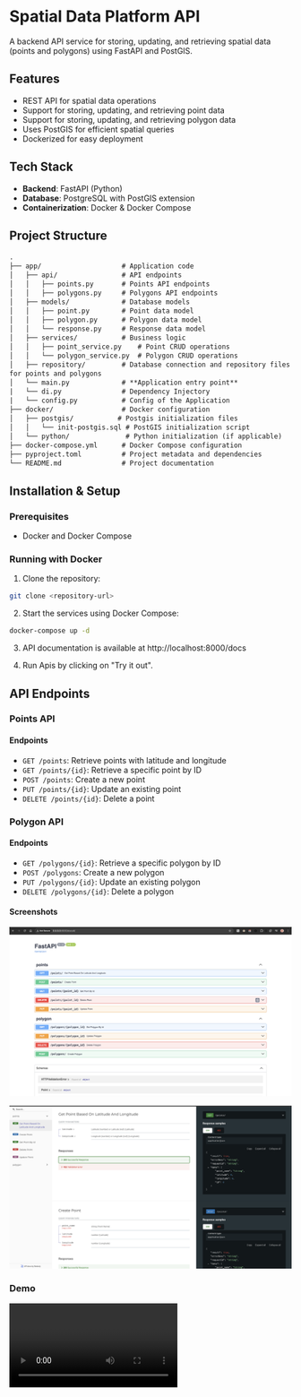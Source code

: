 # Spatial Data Platform API

A backend API service for storing, updating, and retrieving spatial data (points and polygons) using FastAPI and PostGIS.

## Features

- REST API for spatial data operations
- Support for storing, updating, and retrieving point data
- Support for storing, updating, and retrieving polygon data
- Uses PostGIS for efficient spatial queries
- Dockerized for easy deployment

## Tech Stack

- **Backend**: FastAPI (Python)
- **Database**: PostgreSQL with PostGIS extension
- **Containerization**: Docker & Docker Compose

## Project Structure

```
.
├── app/                    # Application code
│   ├── api/                # API endpoints
│   │   ├── points.py       # Points API endpoints
│   │   ├── polygons.py     # Polygons API endpoints
│   ├── models/             # Database models
│   │   ├── point.py        # Point data model
│   │   ├── polygon.py      # Polygon data model
│   │   └── response.py     # Response data model
│   ├── services/           # Business logic
│   │   ├── point_service.py    # Point CRUD operations
│   │   └── polygon_service.py  # Polygon CRUD operations
│   ├── repository/         # Database connection and repository files for points and polygons
│   └── main.py             # **Application entry point**
|   └── di.py               # Dependency Injectory
|   └── config.py           # Config of the Application
├── docker/                 # Docker configuration
│   ├── postgis/           # Postgis initialization files
│   │   └── init-postgis.sql # PostGIS initialization script
│   └── python/              # Python initialization (if applicable)
├── docker-compose.yml      # Docker Compose configuration
├── pyproject.toml          # Project metadata and dependencies
└── README.md               # Project documentation
```

## Installation & Setup

### Prerequisites

- Docker and Docker Compose

### Running with Docker

1. Clone the repository:

```bash
git clone <repository-url>
```

2. Start the services using Docker Compose:

```bash
docker-compose up -d
```

3. API documentation is available at http://localhost:8000/docs

4. Run Apis by clicking on "Try it out".


## API Endpoints

### Points API

#### Endpoints

- `GET /points`: Retrieve points with latitude and longitude
- `GET /points/{id}`: Retrieve a specific point by ID
- `POST /points`: Create a new point
- `PUT /points/{id}`: Update an existing point
- `DELETE /points/{id}`: Delete a point

### Polygon API

#### Endpoints
- `GET /polygons/{id}`: Retrieve a specific polygon by ID
- `POST /polygons`: Create a new polygon
- `PUT /polygons/{id}`: Update an existing polygon
- `DELETE /polygons/{id}`: Delete a polygon

#### Screenshots

![Swagger and Open Api](assets/Swagger.png)

![ReDoc](assets/ReDoc.png)


### Demo

![Screen Recording](assets/Recording.mov)